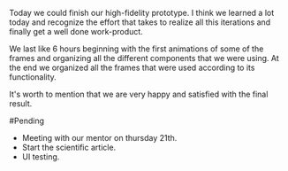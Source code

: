 Today we could finish our high-fidelity prototype. I think we learned a lot today and recognize the effort that takes to realize all this iterations and finally get a well done work-product.

We last like 6 hours beginning with the first animations of some of the frames and organizing all the different components that we were using. At the end we organized all the frames that were used according to its functionality.

It's worth to mention that we are very happy and satisfied with the final result.

#Pending
* Meeting with our mentor on thursday 21th.
* Start the scientific article.
* UI testing.
